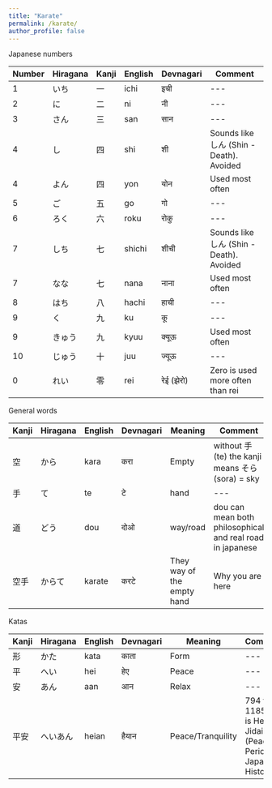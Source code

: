 ```yaml
---
title: "Karate"
permalink: /karate/
author_profile: false
---
```




Japanese numbers

|Number|Hiragana|Kanji|English|Devnagari|Comment|
|---| --- | --- | ---   | --- | --- |
|1	|いち   |一   |ichi	| इची      | --- |
|2	|に     |二	|ni 	| नी        | --- |
|3	|さん   |三   |san	| सान      | --- |
|4	|し     |四   |shi	| शी        |Sounds like しん (Shin - Death). Avoided|
|4	|よん   |四   |yon	| योन      | Used most often|
|5	|ご     |五	|go	        | गो        | --- |
|6	|ろく   |六   |roku	| रोकु      | --- |
|7	|しち   |七   |shichi |शीची     |Sounds like しん (Shin - Death). Avoided|
|7	|なな   |七   |nana	|नाना      | Used most often |
|8	|はち   |八   |hachi	|हाची      | --- |
|9	|く     |九   |ku     |कू        | --- |
|9	|きゅう |九   |kyuu	|क्यूऊ     | Used most often|
|10	|じゅう |十   |juu	|ज्यूऊ     | --- |
|0	|れい   |零   |rei	|रेई (झेरो)|Zero is used more often than rei|


General words

|Kanji|Hiragana|English|Devnagari|Meaning|Comment|
|---| --- | --- | ---   | --- | --- |
空 | から | kara |करा | Empty | without 手(te) the kanji means そら(sora) = sky |
手 | て | te | टे | hand | --- |
道 | どう | dou | दोओ | way/road |dou can mean both philosophical and real road in japanese|
空手| からて | karate | करटे | They way of the empty hand |Why you are here|

Katas

|Kanji|Hiragana|English|Devnagari|Meaning|Comment|
|---| --- | --- | ---   | --- | --- |
形 | かた | kata | काता | Form | --- |
平 | へい | hei| हेए | Peace | --- |  
安 | あん | aan | आन | Relax| --- |
平安 |へいあん| heian | हैयान| Peace/Tranquility|794 to 1185 AD is Heian Jidai (Peace Period) in Japanese History|




